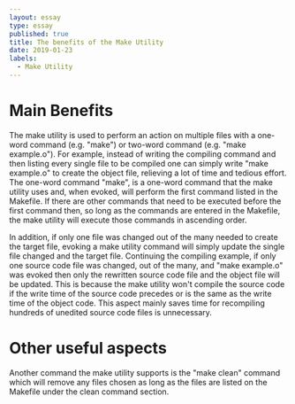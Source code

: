 ```yaml
---
layout: essay
type: essay
published: true
title: The benefits of the Make Utility
date: 2019-01-23
labels:
  - Make Utility
---
```


# Main Benefits
   The make utility is used to perform an action on multiple files with a one-word command (e.g. "make") or two-word command (e.g. "make example.o").  For example, instead of writing the compiling command and then listing every single file to be compiled one can simply write "make example.o" to create the object file, relieving a lot of time and tedious effort.  The one-word command "make", is a one-word command that the make utility uses and, when evoked, will perform the first command listed in the Makefile.  If there are other commands that need to be executed before the first command then, so long as the commands are entered in the Makefile, the make utility will execute those commands in ascending order.

   In addition, if only one file was changed out of the many needed to create the target file, evoking a make utility command will simply update the single file changed and the target file.  Continuing the compiling example, if only one source code file was changed, out of the many, and "make example.o" was evoked then only the rewritten source code file and the object file will be updated.  This is because the make utility won't compile the source code if the write time of the source code precedes or is the same as the write time of the object code.  This aspect mainly saves time for recompiling hundreds of unedited source code files is unnecessary.

# Other useful aspects
   Another command the make utility supports is the "make clean" command which will remove any files chosen as long as the files are listed on the Makefile under the clean command section.
